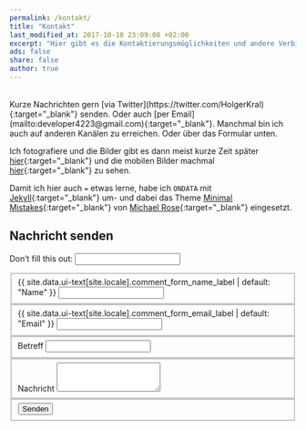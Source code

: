 ```yaml
---
permalink: /kontakt/
title: "Kontakt"
last_modified_at: 2017-10-10 23:09:08 +02:00 
excerpt: "Hier gibt es die Kontaktierungsmöglichkeiten und andere Verbindungen."
ads: false
share: false
author: true
---
```

<br />
Kurze Nachrichten gern [via Twitter](https://twitter.com/HolgerKral){:target="_blank"} senden. Oder auch [per Email](mailto:developer4223@gmail.com){:target="_blank"}. Manchmal bin ich auch auf anderen Kanälen zu erreichen. Oder über das Formular unten.

Ich fotografiere und die Bilder gibt es dann meist kurze Zeit später [hier](https://kral-photography.com){:target="_blank"} und die mobilen Bilder machmal [hier](https://hym-on-tour.holgerkral.de){:target="_blank"} zu sehen.

Damit ich hier auch `=` etwas lerne, habe ich `ONDATA` mit [Jekyll](https://jekyllrb.com/docs/home){:target="_blank"} um- und dabei das Theme [Minimal Mistakes](https://mmistakes.github.io/minimal-mistakes/){:target="_blank"} von [Michael Rose](https://mademistakes.com/){:target="_blank"} eingesetzt.

<h2>Nachricht senden</h2>

<form name="contact" id="contact-form" onsubmit="return validateForm()" class="page__comments-form" netlify-honeypot="bot-field" action="/danke" netlify>
  <p class="hidden">
    <label>Don’t fill this out: <input name="bot-field"></label>
  </p>
  <fieldset>
    <label for="name"><span class="label-required">{{ site.data.ui-text[site.locale].comment_form_name_label | default: "Name" }}</span></label>
    <input type="text" name="name" tabindex="1" novalidate />
  </fieldset>
  <fieldset>
    <label for="email"><span class="label-required">{{ site.data.ui-text[site.locale].comment_form_email_label | default: "Email" }}</span></label>
    <input type="email" name="email" tabindex="3" />
  </fieldset>
  <fieldset>
    <label for="subject">Betreff</label>
    <input type="text" name="subject" tabindex="3" novalidate />
  </fieldset>
  <fieldset>
    <label for="message"><span class="label-required">Nachricht</span></label>
    <textarea name="message" rows="3" tabindex="4" novalidate></textarea>
  </fieldset>
  <fieldset>
    <button type="submit" tabindex="5" class="btn">Senden</button>
  </fieldset>
</form>

<script type="text/javascript">
function validateForm() {
    var x1 = document.forms["contact-form"]["name"].value;
    var x2 = document.forms["contact-form"]["email"].value;
    var x3 = document.forms["contact-form"]["message"].value;
    if (x1 == "" || x2 == "" || x3 == "") {
        alert("Bitte Name, Email und Nachricht ausfüllen. Danke!");
        return false;
    }
}
</script>